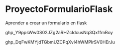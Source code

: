# ProyectoFormularioFlask
Aprender a crear un formulario en flask

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

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